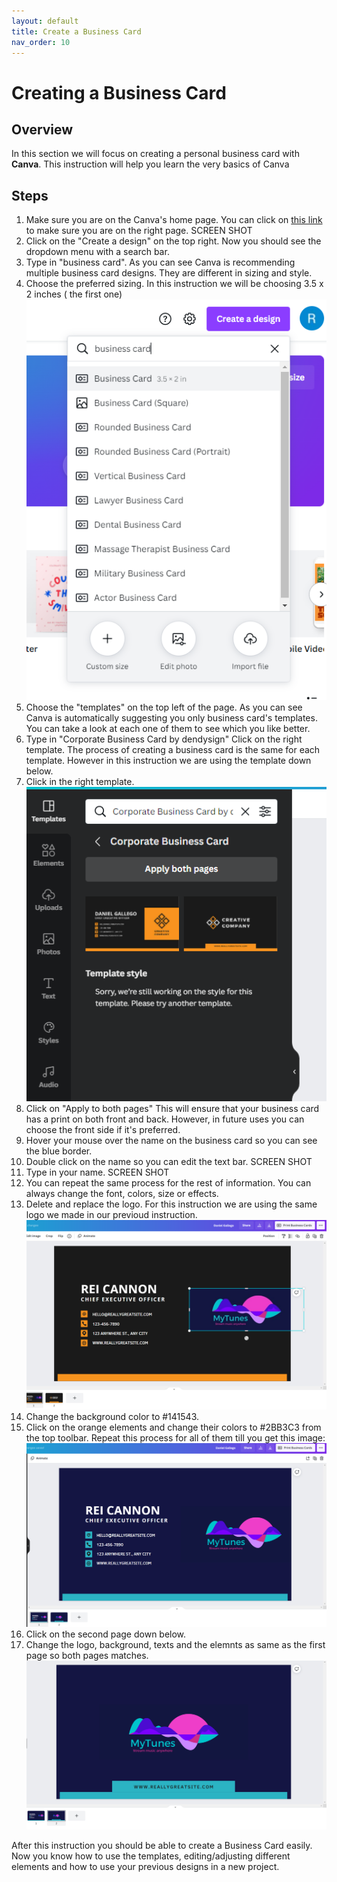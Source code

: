 ```yaml
---
layout: default
title: Create a Business Card
nav_order: 10
---
```


# Creating a Business Card

## Overview

In this section we will focus on creating a personal business card with **Canva**. This instruction will help you learn the very basics of Canva

## Steps

1. Make sure you are on the Canva's home page. 
 You can click on [this link](https://www.canva.com/) to make sure you are on the right page.
 SCREEN SHOT
2. Click on the "Create a design" on the top right.
Now you should see the dropdown menu with a search bar.
3. Type in "business card".
As you can see Canva is recommending multiple business card designs. They are different in sizing and style.
4. Choose the preferred sizing. In this instruction we will be choosing 3.5 x 2 inches ( the first one)
![Choosing](https://github.com/yoyochen68/Ryan-Yoyo/blob/gh-pages/assets/images/BizCard/ChoosingBizCard.png?raw=true)
5. Choose the "templates" on the top left of the page.
As you can see Canva is automatically suggesting you only business card's templates. You can take a look at each one of them to see which you like better. 
6. Type in "Corporate Business Card by dendysign" Click on the right template. 
The process of creating a business card is the same for each template. However in this instruction we are using the template down below. 
7. Click in the right template.
![findinf](https://github.com/yoyochen68/Ryan-Yoyo/blob/gh-pages/assets/images/BizCard/FindingTheBizCard.png?raw=true)
9. Click on "Apply to both pages"
This will ensure that your business card has a print on both front and back. However, in future uses you can choose the front side if it's preferred. 
9. Hover your mouse over the name on the business card so you can see the blue border. 
10. Double click on the name so you can edit the text bar.
SCREEN SHOT
11. Type in your name.
SCREEN SHOT
12. You can repeat the same process for the rest of information.
You can always change the font, colors, size or effects.
13. Delete and replace the logo. For this instruction we are using the same logo we made in our previoud instruction.
![ChoosingLogo](https://github.com/yoyochen68/Ryan-Yoyo/blob/gh-pages/assets/images/BizCard/ChoosingLogoBizCard.png?raw=true)
14. Change the background color to #141543.
15. Click on the orange elements and change their colors to #2BB3C3 from the top toolbar.
Repeat this process for all of them till you get this image:
![ChangingElementsBizCard](https://github.com/yoyochen68/Ryan-Yoyo/blob/gh-pages/assets/images/BizCard/ChangingElementsBizCard.png?raw=true)
16. Click on the second page down below.
17. Change the logo, background, texts and the elemnts as same as the first page so both pages matches.
![secondpageBiz](https://github.com/yoyochen68/Ryan-Yoyo/blob/gh-pages/assets/images/BizCard/secondpageBizFinal.png?raw=true)


After this instruction you should be able to create a Business Card easily. Now you know how to use the templates, editing/adjusting different elements and how to use your previous designs in a new project. 

